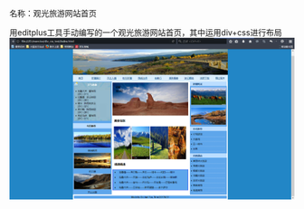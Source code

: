 名称：观光旅游网站首页

用editplus工具手动编写的一个观光旅游网站首页，其中运用div+css进行布局
![Image text](https://github.com/GochanTao/test1/blob/master/div_css_test/image/demo.jpg)
